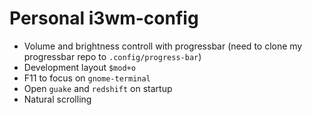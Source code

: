 # Personal i3wm-config
* Volume and brightness controll with progressbar (need to clone my progressbar repo to `.config/progress-bar`)
* Development layout `$mod+o`
* F11 to focus on `gnome-terminal`
* Open `guake` and `redshift` on startup
* Natural scrolling

